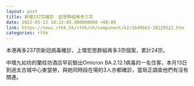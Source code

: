 ```yaml
---
layout: post
title: 新增237宗確診　宏思群組再多三宗
date: 2022-05-22 18:22:05.000000000 +08:00
link: https://news.rthk.hk/rthk/ch/component/k2/1649663-20220522.htm
categories: rthk
---
```


本港再多237宗新冠病毒確診，上環宏思群組再多3宗個案，累計24宗。

中環九如坊的蘭桂坊酒店早前驗出Omicron BA.2.12.1病毒的一名住客，本月13日到過太古城中心麥當勞，與她同時段在場的3人亦都確診，當局正調查他們有沒有關連。

